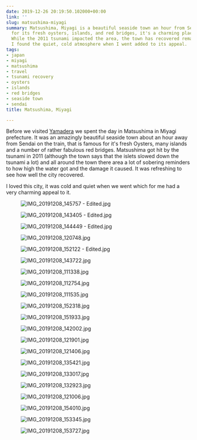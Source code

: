 ```yaml
---
date: 2019-12-26 20:19:50.102000+00:00
link: ''
slug: matsushima-miyagi
summary: Matsushima, Miyagi is a beautiful seaside town an hour from Sendai. Famous
  for its fresh oysters, islands, and red bridges, it's a charming place to visit.
  While the 2011 tsunami impacted the area, the town has recovered remarkably well.
  I found the quiet, cold atmosphere when I went added to its appeal.
tags:
- japan
- miyagi
- matsushima
- travel
- tsunami recovery
- oysters
- islands
- red bridges
- seaside town
- sendai
title: Matsushima, Miyagi

---
```


Before we visited [Yamadera](/yamadera-yamagata/) we spent the day in Matsushima in Miyagi prefecture. It was an amazingly beautiful seaside town about an hour away from Sendai on the train, that is famous for it's fresh Oysters, many islands and a number of rather fabulous red bridges. Matsushima got hit by the tsunami in 2011 (although the town says that the islets slowed down the tsunami a lot) and all around the town there area a lot of sobering reminders to how high the water got and the damage it caused. It was refreshing to see how well the city recovered.

I loved this city, it was cold and quiet when we went which for me had a very charming appeal to it.

<figure><img src="/images/2019-12-26-matsushima-miyagi-0.jpeg" alt="IMG_20191208_145757 - Edited.jpg"></figure>

<figure><img src="/images/2019-12-26-matsushima-miyagi-1.jpeg" alt="IMG_20191208_143405 - Edited.jpg"></figure>

<figure><img src="/images/2019-12-26-matsushima-miyagi-2.jpeg" alt="IMG_20191208_144449 - Edited.jpg"></figure>

<figure><img src="/images/2019-12-26-matsushima-miyagi-3.jpeg" alt="IMG_20191208_120748.jpg"></figure>

<figure><img src="/images/2019-12-26-matsushima-miyagi-4.jpeg" alt="IMG_20191208_152122 - Edited.jpg"></figure>

<figure><img src="/images/2019-12-26-matsushima-miyagi-5.jpeg" alt="IMG_20191208_143722.jpg"></figure>

<figure><img src="/images/2019-12-26-matsushima-miyagi-6.jpeg" alt="IMG_20191208_111338.jpg"></figure>

<figure><img src="/images/2019-12-26-matsushima-miyagi-7.jpeg" alt="IMG_20191208_112754.jpg"></figure>

<figure><img src="/images/2019-12-26-matsushima-miyagi-8.jpeg" alt="IMG_20191208_111535.jpg"></figure>

<figure><img src="/images/2019-12-26-matsushima-miyagi-9.jpeg" alt="IMG_20191208_152318.jpg"></figure>

<figure><img src="/images/2019-12-26-matsushima-miyagi-10.jpeg" alt="IMG_20191208_151933.jpg"></figure>

<figure><img src="/images/2019-12-26-matsushima-miyagi-11.jpeg" alt="IMG_20191208_142002.jpg"></figure>

<figure><img src="/images/2019-12-26-matsushima-miyagi-12.jpeg" alt="IMG_20191208_121901.jpg"></figure>

<figure><img src="/images/2019-12-26-matsushima-miyagi-13.jpeg" alt="IMG_20191208_121406.jpg"></figure>

<figure><img src="/images/2019-12-26-matsushima-miyagi-14.jpeg" alt="IMG_20191208_135421.jpg"></figure>

<figure><img src="/images/2019-12-26-matsushima-miyagi-15.jpeg" alt="IMG_20191208_133017.jpg"></figure>

<figure><img src="/images/2019-12-26-matsushima-miyagi-16.jpeg" alt="IMG_20191208_132923.jpg"></figure>

<figure><img src="/images/2019-12-26-matsushima-miyagi-17.jpeg" alt="IMG_20191208_121006.jpg"></figure>

<figure><img src="/images/2019-12-26-matsushima-miyagi-18.jpeg" alt="IMG_20191208_154010.jpg"></figure>

<figure><img src="/images/2019-12-26-matsushima-miyagi-19.jpeg" alt="IMG_20191208_153345.jpg"></figure>

<figure><img src="/images/2019-12-26-matsushima-miyagi-20.jpeg" alt="IMG_20191208_153727.jpg"></figure>

